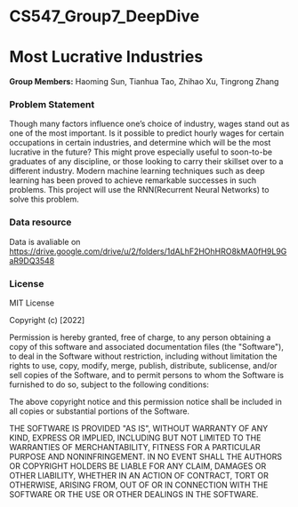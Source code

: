 # CS547_Group7_DeepDive
# Most Lucrative Industries

**Group Members:** Haoming Sun, Tianhua Tao, Zhihao Xu, Tingrong Zhang

### Problem Statement

Though many factors influence one’s choice of industry, wages stand out as one of the most important. Is it possible to predict hourly wages for certain occupations in certain industries, and determine which will be the most lucrative in the future? This might prove especially useful to soon-to-be graduates of any discipline, or those looking to carry their skillset over to a different industry. Modern machine learning techniques such as deep learning has been proved to achieve remarkable successes in such problems. This project will use the RNN(Recurrent Neural Networks) to solve this problem.

### Data resource
Data is avaliable on https://drive.google.com/drive/u/2/folders/1dALhF2HOhHRO8kMA0fH9L9GaR9DQ3548

### License
MIT License

Copyright (c) [2022]

Permission is hereby granted, free of charge, to any person obtaining a copy
of this software and associated documentation files (the "Software"), to deal
in the Software without restriction, including without limitation the rights
to use, copy, modify, merge, publish, distribute, sublicense, and/or sell
copies of the Software, and to permit persons to whom the Software is
furnished to do so, subject to the following conditions:

The above copyright notice and this permission notice shall be included in all
copies or substantial portions of the Software.

THE SOFTWARE IS PROVIDED "AS IS", WITHOUT WARRANTY OF ANY KIND, EXPRESS OR
IMPLIED, INCLUDING BUT NOT LIMITED TO THE WARRANTIES OF MERCHANTABILITY,
FITNESS FOR A PARTICULAR PURPOSE AND NONINFRINGEMENT. IN NO EVENT SHALL THE
AUTHORS OR COPYRIGHT HOLDERS BE LIABLE FOR ANY CLAIM, DAMAGES OR OTHER
LIABILITY, WHETHER IN AN ACTION OF CONTRACT, TORT OR OTHERWISE, ARISING FROM,
OUT OF OR IN CONNECTION WITH THE SOFTWARE OR THE USE OR OTHER DEALINGS IN THE
SOFTWARE.
